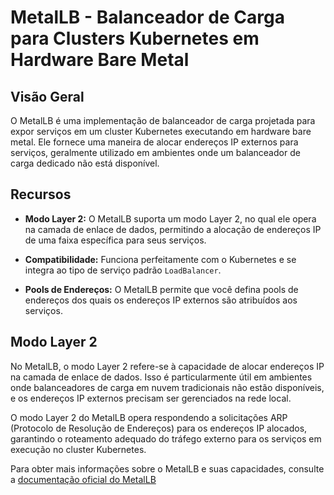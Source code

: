 # MetalLB - Balanceador de Carga para Clusters Kubernetes em Hardware Bare Metal

## Visão Geral

O MetalLB é uma implementação de balanceador de carga projetada para expor serviços em um cluster Kubernetes executando em hardware bare metal. Ele fornece uma maneira de alocar endereços IP externos para serviços, geralmente utilizado em ambientes onde um balanceador de carga dedicado não está disponível.

## Recursos

- **Modo Layer 2:** O MetalLB suporta um modo Layer 2, no qual ele opera na camada de enlace de dados, permitindo a alocação de endereços IP de uma faixa específica para seus serviços.

- **Compatibilidade:** Funciona perfeitamente com o Kubernetes e se integra ao tipo de serviço padrão `LoadBalancer`.

- **Pools de Endereços:** O MetalLB permite que você defina pools de endereços dos quais os endereços IP externos são atribuídos aos serviços.

## Modo Layer 2

No MetalLB, o modo Layer 2 refere-se à capacidade de alocar endereços IP na camada de enlace de dados. Isso é particularmente útil em ambientes onde balanceadores de carga em nuvem tradicionais não estão disponíveis, e os endereços IP externos precisam ser gerenciados na rede local.

O modo Layer 2 do MetalLB opera respondendo a solicitações ARP (Protocolo de Resolução de Endereços) para os endereços IP alocados, garantindo o roteamento adequado do tráfego externo para os serviços em execução no cluster Kubernetes.

Para obter mais informações sobre o MetalLB e suas capacidades, consulte a [documentação oficial do MetalLB](https://kubernetes.github.io/ingress-nginx/deploy/baremetal/)